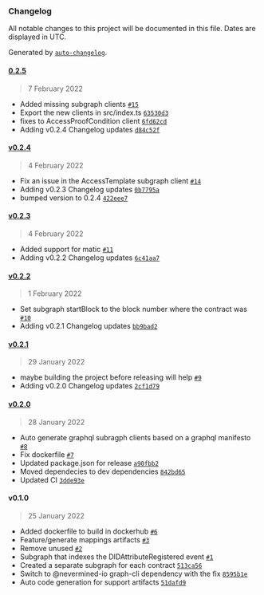 ### Changelog

All notable changes to this project will be documented in this file. Dates are displayed in UTC.

Generated by [`auto-changelog`](https://github.com/CookPete/auto-changelog).

#### [0.2.5](https://github.com/nevermined-io/subgraph/compare/v0.2.4...0.2.5)

> 7 February 2022

- Added missing subgraph clients [`#15`](https://github.com/nevermined-io/subgraph/pull/15)
- Export the new clients in src/index.ts [`63530d3`](https://github.com/nevermined-io/subgraph/commit/63530d3db63cfaea756b9fcdee5f510d8301be13)
- fixes to AccessProofCondition client [`6fd62cd`](https://github.com/nevermined-io/subgraph/commit/6fd62cd3369209bc9aa9bef1f3ef4d3daf7efeff)
- Adding v0.2.4 Changelog updates [`d84c52f`](https://github.com/nevermined-io/subgraph/commit/d84c52f0632f04c7fa0c881bc6a359f6e38ce126)

#### [v0.2.4](https://github.com/nevermined-io/subgraph/compare/v0.2.3...v0.2.4)

> 4 February 2022

- Fix an issue in the AccessTemplate subgraph client [`#14`](https://github.com/nevermined-io/subgraph/pull/14)
- Adding v0.2.3 Changelog updates [`0b7795a`](https://github.com/nevermined-io/subgraph/commit/0b7795a4bd4cb65f577e715418e64d9ce5b55617)
- bumped version to 0.2.4 [`422eee7`](https://github.com/nevermined-io/subgraph/commit/422eee76329be7515e61eacf57ec029be069008f)

#### [v0.2.3](https://github.com/nevermined-io/subgraph/compare/v0.2.2...v0.2.3)

> 4 February 2022

- Added support for matic [`#11`](https://github.com/nevermined-io/subgraph/pull/11)
- Adding v0.2.2 Changelog updates [`6c41aa7`](https://github.com/nevermined-io/subgraph/commit/6c41aa796d8c3359fb64ec4ea385cd594c105f34)

#### [v0.2.2](https://github.com/nevermined-io/subgraph/compare/v0.2.1...v0.2.2)

> 1 February 2022

- Set subgraph startBlock to the block number where the contract was [`#10`](https://github.com/nevermined-io/subgraph/pull/10)
- Adding v0.2.1 Changelog updates [`bb9bad2`](https://github.com/nevermined-io/subgraph/commit/bb9bad24bfffd840add23051e85c2b03dc6b3787)

#### [v0.2.1](https://github.com/nevermined-io/subgraph/compare/v0.2.0...v0.2.1)

> 29 January 2022

- maybe building the project before releasing will help [`#9`](https://github.com/nevermined-io/subgraph/pull/9)
- Adding v0.2.0 Changelog updates [`2cf1d79`](https://github.com/nevermined-io/subgraph/commit/2cf1d79d929c205ffc9793755bffd9ddcf3b9592)

#### [v0.2.0](https://github.com/nevermined-io/subgraph/compare/v0.1.0...v0.2.0)

> 28 January 2022

- Auto generate graphql subragph clients based on a graphql manifesto [`#8`](https://github.com/nevermined-io/subgraph/pull/8)
- Fix dockerfile [`#7`](https://github.com/nevermined-io/subgraph/pull/7)
- Updated package.json for release [`a90fbb2`](https://github.com/nevermined-io/subgraph/commit/a90fbb2ee8f0ae18d2de729f9f6b7cca6a4e8c27)
- Moved dependecies to dev dependencies [`842bd65`](https://github.com/nevermined-io/subgraph/commit/842bd65bd4852f1539bce868911bd86be0d8e8fc)
- Updated CI [`3dde93e`](https://github.com/nevermined-io/subgraph/commit/3dde93e880d89c95cf929252a236017725dee514)

#### v0.1.0

> 25 January 2022

- Added dockerfile to build in dockerhub [`#6`](https://github.com/nevermined-io/subgraph/pull/6)
- Feature/generate mappings artifacts [`#3`](https://github.com/nevermined-io/subgraph/pull/3)
- Remove unused [`#2`](https://github.com/nevermined-io/subgraph/pull/2)
- Subgraph that indexes the DIDAttributeRegistered event [`#1`](https://github.com/nevermined-io/subgraph/pull/1)
- Created a separate subgraph for each contract [`513ca56`](https://github.com/nevermined-io/subgraph/commit/513ca562c36100d3dc71074b00994c650f676c66)
- Switch to @nevermined-io graph-cli dependency with the fix [`8595b1e`](https://github.com/nevermined-io/subgraph/commit/8595b1e636785e2692c01f6ae9a187eabc5354df)
- Auto code generation for support artifacts [`51dafd9`](https://github.com/nevermined-io/subgraph/commit/51dafd942880b8cb42eec67511279f6963fa6275)

